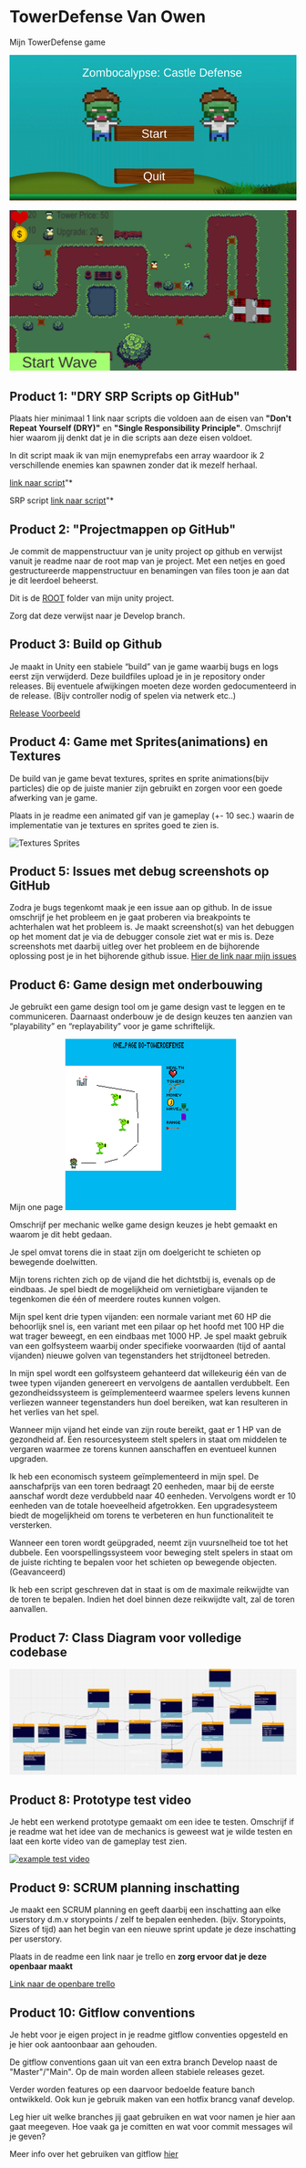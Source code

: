 # TowerDefense Van Owen
Mijn TowerDefense game 

![StartScreen](https://github.com/owen22s/TowerDefense/blob/master/readmeVisuals/Schermafbeelding%202023-10-20%20113726.png)

![also not](https://github.com/owen22s/TowerDefense/blob/master/readmeVisuals/Schermafbeelding%202023-10-20%20113832.png)


## Product 1: "DRY SRP Scripts op GitHub"

Plaats hier minimaal 1 link naar scripts die voldoen aan de eisen van **"Don't Repeat Yourself (DRY)"** en **"Single Responsibility Principle"**.
Omschrijf hier waarom jij denkt dat je in die scripts aan deze eisen voldoet.


In dit script maak ik van mijn enemyprefabs een array waardoor ik 2 verschillende enemies kan spawnen zonder dat ik mezelf herhaal.

[link naar script](/towerdefense/Assets/scripts/NPC/Enemy/EnemySpawner2.cs)"*

SRP script
[link naar script](towerdefense/Assets/scripts/NPC/Enemy/Destroy_on_hit.cs/)"*

## Product 2: "Projectmappen op GitHub"

Je commit de mappenstructuur van je unity project op github en verwijst vanuit je readme naar de root map van je project. Met een netjes en goed gestructureerde mappenstructuur en benamingen van files toon je aan dat je dit leerdoel beheerst. 

Dit is de [ROOT](/towerdefense/) folder van mijn unity project.

Zorg dat deze verwijst naar je Develop branch.

## Product 3: Build op Github

Je maakt in Unity een stabiele “build” van je game waarbij bugs en logs eerst zijn verwijderd. Deze buildfiles upload je in je repository onder releases.  Bij eventuele afwijkingen moeten deze worden gedocumenteerd in de release. (Bijv controller nodig of spelen via netwerk etc..) 

[Release Voorbeeld](https://github.com/owen22s/TowerDefense/releases)

## Product 4: Game met Sprites(animations) en Textures 

De build van je game bevat textures, sprites en sprite animations(bijv particles) die op de juiste manier zijn gebruikt en zorgen voor een goede afwerking van je game.  

Plaats in je readme een animated gif van je gameplay (+- 10 sec.) waarin de implementatie van je textures en sprites goed te zien is.

![Textures Sprites](https://github.com/owen22s/TowerDefense/blob/master/readmeVisuals/TowerDefense_trailer_gif.gif)

## Product 5: Issues met debug screenshots op GitHub 

Zodra je bugs tegenkomt maak je een issue aan op github. In de issue omschrijf je het probleem en je gaat proberen via breakpoints te achterhalen wat het probleem is. Je maakt screenshot(s) van het debuggen op het moment dat je via de debugger console ziet wat er mis is. Deze screenshots met daarbij uitleg over het probleem en de bijhorende oplossing post je in het bijhorende github issue. 
[Hier de link naar mijn issues](https://github.com/owen22s/TowerDefense/issues/2)

## Product 6: Game design met onderbouwing 

Je gebruikt een game design tool om je game design vast te leggen en te communiceren. Daarnaast onderbouw je de design keuzes ten aanzien van “playability” en “replayability” voor je game schriftelijk. 

Mijn one page
![](https://github.com/owen22s/TowerDefense/blob/master/readmeVisuals/OnePage.png)

Omschrijf per mechanic welke game design keuzes je hebt gemaakt en waarom je dit hebt gedaan.

Je spel omvat torens die in staat zijn om doelgericht te schieten op bewegende doelwitten.

Mijn torens richten zich op de vijand die het dichtstbij is, evenals op de eindbaas.
Je spel biedt de mogelijkheid om vernietigbare vijanden te tegenkomen die één of meerdere routes kunnen volgen.

Mijn spel kent drie typen vijanden: een normale variant met 60 HP die behoorlijk snel is, een variant met een pilaar op het hoofd met 100 HP die wat trager beweegt, en een eindbaas met 1000 HP.
Je spel maakt gebruik van een golfsysteem waarbij onder specifieke voorwaarden (tijd of aantal vijanden) nieuwe golven van tegenstanders het strijdtoneel betreden.

In mijn spel wordt een golfsysteem gehanteerd dat willekeurig één van de twee typen vijanden genereert en vervolgens de aantallen verdubbelt.
Een gezondheidssysteem is geïmplementeerd waarmee spelers levens kunnen verliezen wanneer tegenstanders hun doel bereiken, wat kan resulteren in het verlies van het spel.

Wanneer mijn vijand het einde van zijn route bereikt, gaat er 1 HP van de gezondheid af.
Een resourcesysteem stelt spelers in staat om middelen te vergaren waarmee ze torens kunnen aanschaffen en eventueel kunnen upgraden.

Ik heb een economisch systeem geïmplementeerd in mijn spel. De aanschafprijs van een toren bedraagt 20 eenheden, maar bij de eerste aanschaf wordt deze verdubbeld naar 40 eenheden. Vervolgens wordt er 10 eenheden van de totale hoeveelheid afgetrokken.
Een upgradesysteem biedt de mogelijkheid om torens te verbeteren en hun functionaliteit te versterken.

Wanneer een toren wordt geüpgraded, neemt zijn vuursnelheid toe tot het dubbele.
Een voorspellingssysteem voor beweging stelt spelers in staat om de juiste richting te bepalen voor het schieten op bewegende objecten. (Geavanceerd)

Ik heb een script geschreven dat in staat is om de maximale reikwijdte van de toren te bepalen. Indien het doel binnen deze reikwijdte valt, zal de toren aanvallen.
## Product 7: Class Diagram voor volledige codebase 
![](https://github.com/owen22s/TowerDefense/blob/master/readmeVisuals/ClassenDiagram.png)

## Product 8: Prototype test video
Je hebt een werkend prototype gemaakt om een idee te testen. Omschrijf if je readme wat het idee van de mechanics is geweest wat je wilde testen en laat een korte video van de gameplay test zien. 

[![example test video](https://nl.wikipedia.org/wiki/Computerspel#/media/Bestand:Nexuiz_screenshot_10.jpg/)](https://youtu.be/8cQBuaZKKD4?si=QPYTKRL_Te-2XPT4)

## Product 9: SCRUM planning inschatting 

Je maakt een SCRUM planning en geeft daarbij een inschatting aan elke userstory d.m.v storypoints / zelf te bepalen eenheden. (bijv. Storypoints, Sizes of tijd) aan het begin van een nieuwe sprint update je deze inschatting per userstory. 

Plaats in de readme een link naar je trello en **zorg ervoor dat je deze openbaar maakt**

[Link naar de openbare trello](https://trello.com/b/MkFjlNwU/towerdefence)

## Product 10: Gitflow conventions

Je hebt voor je eigen project in je readme gitflow conventies opgesteld en je hier ook aantoonbaar aan gehouden. 

De gitflow conventions gaan uit van een extra branch Develop naast de "Master"/"Main". Op de main worden alleen stabiele releases gezet.

Verder worden features op een daarvoor bedoelde feature banch ontwikkeld. Ook kun je gebruik maken van een hotfix brancg vanaf develop.

Leg hier uit welke branches jij gaat gebruiken en wat voor namen je hier aan gaat meegeven. Hoe vaak ga je comitten en wat voor commit messages wil je geven?

Meer info over het gebruiken van gitflow [hier](https://www.atlassian.com/git/tutorials/comparing-workflows/gitflow-workflow)

